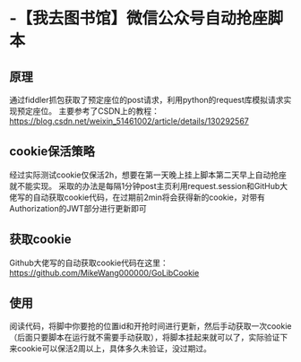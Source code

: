 # -【我去图书馆】微信公众号自动抢座脚本
## 原理
通过fiddler抓包获取了预定座位的post请求，利用python的request库模拟请求实现预定座位。
主要参考了CSDN上的教程：https://blog.csdn.net/weixin_51461002/article/details/130292567
## cookie保活策略
经过实际测试cookie仅保活2h，想要在第一天晚上挂上脚本第二天早上自动抢座就不能实现。
采取的办法是每隔1分钟post主页利用request.session和GitHub大佬写的自动获取cookie代码，在过期前2min将会获得新的cookie，对带有Authorization的JWT部分进行更新即可
## 获取cookie
Github大佬写的自动获取cookie代码在这里：https://github.com/MikeWang000000/GoLibCookie
## 使用
阅读代码，将脚中你要抢的位置id和开抢时间进行更新，然后手动获取一次cookie（后面只要脚本在运行就不需要手动获取），将脚本挂起来就可以了，实际验证下来cookie可以保活2周以上，具体多久未验证，没过期过。
